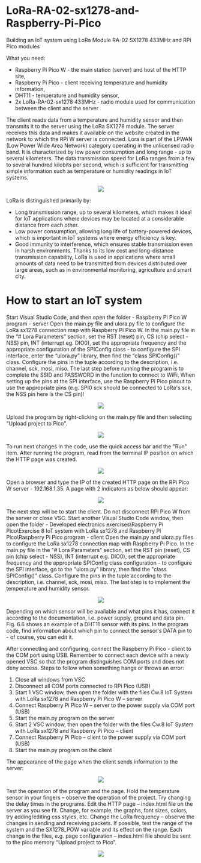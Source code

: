 # LoRa-RA-02-sx1278-and-Raspberry-Pi-Pico

Building an IoT system using LoRa Module RA-02 SX1278 433MHz and RPi Pico modules

What you need:
- Raspberry Pi Pico W - the main station (server) and host of the HTTP site,
- Raspberry Pi Pico - client receiving temperature and humidity information, 
- DHT11 - temperature and humidity sensor,
- 2x LoRa-RA-02-sx1278 433MHz - radio module used for communication between the client and the server

The client reads data from a temperature and humidity sensor and then transmits it to the server using the LoRa SX1278 module. The server receives this data and makes it available on the website created in the network to which the RPi W server is connected.
Lora is part of the LPWAN (Low Power Wide Area Network) category operating in the unlicensed radio band. It is characterized by low power consumption and long range - up to several kilometers. The data transmission speed for LoRa ranges from a few to several hundred kilobits per second, which is sufficient for transmitting simple information such as temperature or humidity readings in IoT systems.

<p align="center">
  <img src="https://github.com/user-attachments/assets/3405cf24-dfea-46d8-a754-6094823ddef1">
</p>
 
LoRa is distinguished primarily by:
- Long transmission range, up to several kilometers, which makes it ideal for IoT applications where devices may be located at a considerable distance from each other.
- Low power consumption, allowing long life of battery-powered devices, which is important in IoT systems where energy efficiency is key.
- Good immunity to interference, which ensures stable transmission even in harsh environments.
Thanks to its low cost and long-distance transmission capability, LoRa is used in applications where small amounts of data need to be transmitted from devices distributed over large areas, such as in environmental monitoring, agriculture and smart city.

# How to start an IoT system

Start Visual Studio Code, and then open the folder - Raspberry Pi Pico W program - server Open the main.py file and ulora.py file to configure the LoRa sx1278 connection map with Raspberry Pi Pico W. In the main.py file in the “# Lora Parameters” section, set the RST (reset) pin, CS (chip select - NSS) pin, INT (interrupt eg. DIO0), set the appropriate frequency and the appropriate configuration of the SPIConfig class - to configure the SPI interface, enter the “ulora.py” library, then find the “class SPIConfig()” class. Configure the pins in the tuple according to the description, i.e. channel, sck, mosi, miso. The last step before running the program is to complete the SSID and PASSWORD in the function to connect to WiFi. When setting up the pins at the SPI interface, use the Raspberry Pi Pico pinout to use the appropriate pins (e.g. SPI0 sck should be connected to LoRa's sck, the NSS pin here is the CS pin)!

<p align="center">
  <img src="https://github.com/user-attachments/assets/e9c4ae54-95f7-48a5-b9be-bb539ff9038a">
</p>

 
Upload the program by right-clicking on the main.py file and then selecting "Upload project to Pico".

<p align="center">
  <img src="https://github.com/user-attachments/assets/cb3df6a1-f3b2-46d5-89bd-c181b2f0acb2">
</p>

To run next changes in the code, use the quick access bar and the "Run" item. After running the program, read from the terminal IP position on which the HTTP page was created.

<p align="center">
  <img src="https://github.com/user-attachments/assets/b7cb966c-f053-4566-a665-5ae8ed75f917">
</p>

Open a browser and type the IP of the created HTTP page on the RPi Pico W server - 192.168.1.35. A page with 2 indicators as below should appear:

 <p align="center">
  <img src="https://github.com/user-attachments/assets/6254e387-a1c7-4b79-93b0-894c396c6fd1">
</p>


The next step will be to start the client. Do not disconnect RPi Pico W from the server or close VSC. Start another Visual Studio Code window, then open the folder - Developed electronics exercises\Raspberry Pi Pico\Exercise 8 IoT system with LoRa sx1278 and Raspberry Pi Pico\Raspberry Pi Pico program - client
Open the main.py and ulora.py files to configure the LoRa sx1278 connection map with Raspberry Pi Pico. In the main.py file in the "# Lora Parameters" section, set the RST pin (reset), CS pin (chip select - NSS), INT (interrupt e.g. DIO0), set the appropriate frequency and the appropriate SPIConfig class configuration - to configure the SPI interface, go to the "ulora.py" library, then find the "class SPIConfig()" class. Configure the pins in the tuple according to the description, i.e. channel, sck, mosi, miso. The last step is to implement the temperature and humidity sensor.

 <p align="center">
  <img src="https://github.com/user-attachments/assets/bf424335-39e5-4c4b-818d-30b9e84ca8bd">
</p>

Depending on which sensor will be available and what pins it has, connect it according to the documentation, i.e. power supply, ground and data pin. Fig. 6.6 shows an example of a DHT11 sensor with its pins. In the program code, find information about which pin to connect the sensor's DATA pin to - of course, you can edit it.

After connecting and configuring, connect the Raspberry Pi Pico - client to the COM port using USB. Remember to connect each device with a newly opened VSC so that the program distinguishes COM ports and does not deny access.
Steps to follow when something hangs or throws an error:
1. Close all windows from VSC
2. Disconnect all COM ports connected to RPi Pico (USB)
3. Start 1 VSC window, then open the folder with the files Ćw.8 IoT System with LoRa sx1278 and Raspberry Pi Pico W – server
4. Connect Raspberry Pi Pico W – server to the power supply via COM port (USB)
5. Start the main.py program on the server
6. Start 2 VSC window, then open the folder with the files Ćw.8 IoT System with LoRa sx1278 and Raspberry Pi Pico – client
7. Connect Raspberry Pi Pico – client to the power supply via COM port (USB)
8. Start the main.py program on the client

The appearance of the page when the client sends information to the server:

 <p align="center">
  <img src="https://github.com/user-attachments/assets/75ed2be2-8fac-42d3-b6e6-cb7cc21920a3">
</p>

Test the operation of the program and the page. Hold the temperature sensor in your fingers – observe the operation of the project. Try changing the delay times in the programs. Edit the HTTP page – index.html file on the server as you see fit. Change, for example, the graphs, font sizes, colors, try adding/editing css styles, etc. Change the LoRa frequency – observe the changes in sending and receiving packets. If possible, test the range of the system and the SX1278_POW variable and its effect on the range. Each change in the files, e.g. page configuration – index.html file should be sent to the pico memory “Upload project to Pico”.

 <p align="center">
  <img src="https://github.com/user-attachments/assets/4679aacd-4468-4265-bbfa-2a274a0c25e7">
</p>
